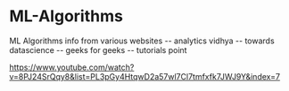# ML-Algorithms
ML Algorithms info from various websites -- analytics vidhya -- towards datascience -- geeks for geeks -- tutorials point 


https://www.youtube.com/watch?v=8PJ24SrQqy8&list=PL3pGy4HtqwD2a57wl7Cl7tmfxfk7JWJ9Y&index=7
